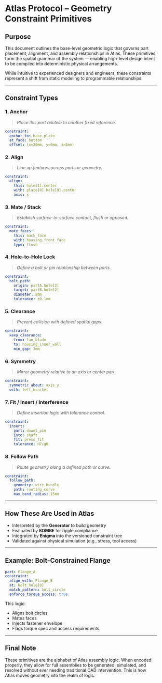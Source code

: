 # Atlas Protocol – Geometry Constraint Primitives

## Purpose
This document outlines the base-level geometric logic that governs part placement, alignment, and assembly relationships in Atlas. These primitives form the spatial grammar of the system — enabling high-level design intent to be compiled into deterministic physical arrangements.

While intuitive to experienced designers and engineers, these constraints represent a shift from static modeling to programmable relationships.

---

## Constraint Types

### 1. Anchor
> *Place this part relative to another fixed reference.*
```yaml
constraint:
  anchor_to: base_plate
  at_face: bottom
  offset: (x=20mm, y=0mm, z=5mm)
```

### 2. Align
> *Line up features across parts or geometry.*
```yaml
constraint:
  align: 
    this: hole[1].center
    with: plate[0].hole[0].center
    axis: x
```

### 3. Mate / Stack
> *Establish surface-to-surface contact, flush or opposed.*
```yaml
constraint:
  mate_faces:
    this: back_face
    with: housing.front_face
    type: flush
```

### 4. Hole-to-Hole Lock
> *Define a bolt or pin relationship between parts.*
```yaml
constraint:
  bolt_path:
    origin: partA.hole[2]
    target: partB.hole[2]
    diameter: 8mm
    tolerance: ±0.1mm
```

### 5. Clearance
> *Prevent collision with defined spatial gaps.*
```yaml
constraint:
  keep_clearance:
    from: fan_blade
    to: housing_inner_wall
    min_gap: 3mm
```

### 6. Symmetry
> *Mirror geometry relative to an axis or center part.*
```yaml
constraint:
  symmetric_about: axis_y
  with: left_bracket
```

### 7. Fit / Insert / Interference
> *Define insertion logic with tolerance control.*
```yaml
constraint:
  insert:
    part: dowel_pin
    into: shaft
    fit: press_fit
    tolerance: H7/g6
```

### 8. Follow Path
> *Route geometry along a defined path or curve.*
```yaml
constraint:
  follow_path:
    geometry: wire_bundle
    path: routing_curve
    max_bend_radius: 15mm
```

---

## How These Are Used in Atlas
- Interpreted by the **Generator** to build geometry
- Evaluated by **BOMBE** for ripple compliance
- Integrated by **Enigma** into the versioned constraint tree
- Validated against physical simulation (e.g., stress, tool access)

---

## Example: Bolt-Constrained Flange
```yaml
part: Flange_A
constraint:
  align_with: Flange_B
  at: bolt_hole[0]
  match_pattern: bolt_circle
  enforce_torque_access: true
```
This logic:
- Aligns bolt circles
- Mates faces
- Injects fastener envelope
- Flags torque spec and access requirements

---

## Final Note
These primitives are the alphabet of Atlas assembly logic. When encoded properly, they allow for full assemblies to be generated, simulated, and resolved without ever needing traditional CAD intervention. This is how Atlas moves geometry into the realm of logic.
